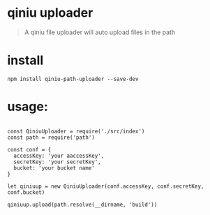 # qiniu uploader

>A qiniu file uploader will auto upload files in the path

# install 
```
npm install qiniu-path-uploader --save-dev
```

# usage:

```

const QiniuUploader = require('./src/index')
const path = require('path')

const conf = {
  accessKey: 'your aaccessKey',
  secretKey: 'your secretKey',
  bucket: 'your bucket name'
}

let qiniuup = new QiniuUploader(conf.accessKey, conf.secretKey, conf.bucket)

qiniuup.upload(path.resolve(__dirname, 'build'))

```